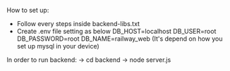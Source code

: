 How to set up:
- Follow every steps inside backend-libs.txt
- Create .env file setting as below
DB_HOST=localhost
DB_USER=root
DB_PASSWORD=root
DB_NAME=railway_web
(It's depend on how you set up mysql in your device)

In order to run backend:
-> cd backend -> node server.js
